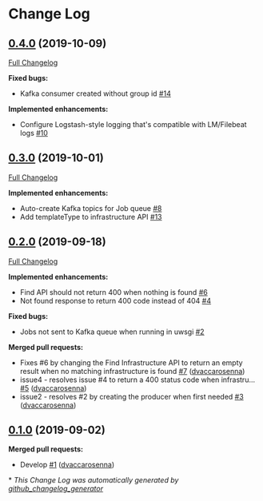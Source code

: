 # Change Log

## [0.4.0](https://github.com/accanto-systems/ignition/tree/0.4.0) (2019-10-09)
[Full Changelog](https://github.com/accanto-systems/ignition/compare/0.3.0...0.4.0)

**Fixed bugs:**

- Kafka consumer created without group id [\#14](https://github.com/accanto-systems/ignition/issues/14)

**Implemented enhancements:**

- Configure Logstash-style logging that's compatible with LM/Filebeat logs [\#10](https://github.com/accanto-systems/ignition/issues/10)

## [0.3.0](https://github.com/accanto-systems/ignition/tree/0.3.0) (2019-10-01)
[Full Changelog](https://github.com/accanto-systems/ignition/compare/0.2.0...0.3.0)

**Implemented enhancements:**

- Auto-create Kafka topics for Job queue [\#8](https://github.com/accanto-systems/ignition/issues/8)
- Add templateType to infrastructure API [\#13](https://github.com/accanto-systems/ignition/issues/13)

## [0.2.0](https://github.com/accanto-systems/ignition/tree/0.2.0) (2019-09-18)
[Full Changelog](https://github.com/accanto-systems/ignition/compare/0.1.0...0.2.0)

**Implemented enhancements:**

- Find API should not return 400 when nothing is found [\#6](https://github.com/accanto-systems/ignition/issues/6)
- Not found response to return 400 code instead of 404 [\#4](https://github.com/accanto-systems/ignition/issues/4)

**Fixed bugs:**

- Jobs not sent to Kafka queue when running in uwsgi  [\#2](https://github.com/accanto-systems/ignition/issues/2)

**Merged pull requests:**

- Fixes \#6 by changing the Find Infrastructure API to return an empty result when no matching infrastructure is found [\#7](https://github.com/accanto-systems/ignition/pull/7) ([dvaccarosenna](https://github.com/dvaccarosenna))
- issue4 - resolves issue \#4 to return a 400 status code when infrastru… [\#5](https://github.com/accanto-systems/ignition/pull/5) ([dvaccarosenna](https://github.com/dvaccarosenna))
- issue2 - resolves \#2 by creating the producer when first needed [\#3](https://github.com/accanto-systems/ignition/pull/3) ([dvaccarosenna](https://github.com/dvaccarosenna))

## [0.1.0](https://github.com/accanto-systems/ignition/tree/0.1.0) (2019-09-02)
**Merged pull requests:**

- Develop [\#1](https://github.com/accanto-systems/ignition/pull/1) ([dvaccarosenna](https://github.com/dvaccarosenna))



\* *This Change Log was automatically generated by [github_changelog_generator](https://github.com/skywinder/Github-Changelog-Generator)*